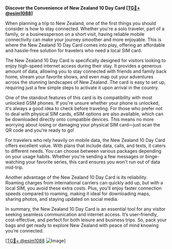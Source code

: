 **Discover the Convenience of New Zealand 10 Day Card [[TG💪+ @esim1088](https://t.me/s/esim1088)]**

When planning a trip to New Zealand, one of the first things you should consider is how to stay connected. Whether you're a solo traveler, part of a family, or a businessperson on a short visit, having reliable mobile connectivity can make your journey smoother and more enjoyable. This is where the New Zealand 10 Day Card comes into play, offering an affordable and hassle-free solution for travelers who need a local SIM card.

The New Zealand 10 Day Card is specifically designed for visitors looking to enjoy high-speed internet access during their stay. It provides a generous amount of data, allowing you to stay connected with friends and family back home, stream your favorite shows, and even map out your adventures across the stunning landscapes of New Zealand. The card is easy to set up, requiring just a few simple steps to activate it upon arrival in the country.

One of the standout features of this card is its compatibility with most unlocked GSM phones. If you're unsure whether your phone is unlocked, it's always a good idea to check before traveling. For those who prefer not to deal with physical SIM cards, eSIM options are also available, which can be downloaded directly onto compatible devices. This means no more worrying about losing or damaging your physical SIM card—just scan the QR code and you're ready to go!

For travelers who rely heavily on mobile data, the New Zealand 10 Day Card offers excellent value. With plans that include data, calls, and texts, it caters to different needs. You can choose between various packages depending on your usage habits. Whether you're sending a few messages or binge-watching your favorite series, this card ensures you won't run out of data mid-trip.

Another advantage of the New Zealand 10 Day Card is its reliability. Roaming charges from international carriers can quickly add up, but with a local SIM, you avoid these extra costs. Plus, you'll enjoy faster connection speeds compared to roaming, making it ideal for downloading maps, sharing photos, and staying updated on social media.

In summary, the New Zealand 10 Day Card is an essential tool for any visitor seeking seamless communication and internet access. It’s user-friendly, cost-effective, and perfect for both leisure and business trips. So, pack your bags and get ready to explore New Zealand with peace of mind knowing you’re connected. 

[[TG💪+ @esim1088](https://t.me/s/esim1088) ![Image](https://i.postimg.cc/Y0z9fWf4/image.png)]